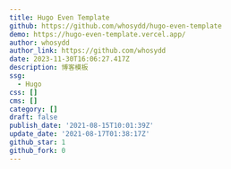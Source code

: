```yaml
---
title: Hugo Even Template
github: https://github.com/whosydd/hugo-even-template
demo: https://hugo-even-template.vercel.app/
author: whosydd
author_link: https://github.com/whosydd
date: 2023-11-30T16:06:27.417Z
description: 博客模板
ssg:
  - Hugo
css: []
cms: []
category: []
draft: false
publish_date: '2021-08-15T10:01:39Z'
update_date: '2021-08-17T01:38:17Z'
github_star: 1
github_fork: 0
---
```

